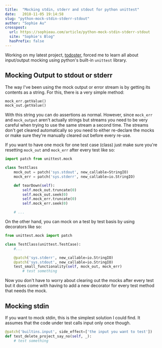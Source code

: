 ```yaml
---
title:  "Mocking stdin, stderr and stdout for python unittest"
date:   2018-11-05 19:14:58
slug: "python-mock-stdin-stderr-stdout"
author: "Sophie Au"
crosspost:
  url: https://sophieau.com/article/python-mock-stdin-stderr-stdout
  site: "Sophie's Blog"
  hasPrefix: false
---
```


Working on my latest project, [todoster](github.com/sophieau/todoster), forced me to learn all about input/output mocking using python's built-in `unittest` library.


## Mocking Output to stdout or stderr

The way I've been using the mock output or error stream is by getting its contents as a string. For this, there is a very simple method:

```python
mock_err.getValue()
mock_out.getValue()
```

With this string you can do assertions as normal. However, since `mock_err` and `mock_output` aren't actually strings but streams you need to be very careful when trying to use the same stream a second time. The streams don't get cleared automatically so you need to either re-declare the mocks or make sure they're manually cleared out before every re-use.

If you want to have one mock for one test case (class) just make sure you're resetting `mock_out` and `mock_err` after every test like so:

```python
import patch from unittest.mock

class TestClass
    mock_out = patch('sys.stdout', new_callable=StringIO)
    mock_err = patch('sys.stderr', new_callable=io.StringIO)

    def tearDown(self):
        self.mock_out.truncate(0)
        self.mock_out.seek(0)
        self.mock_err.truncate(0)
        self.mock_err.seek(0)

    # ...
```

On the other hand, you can mock on a test by test basis by using decorators like so:

```python
from unittest.mock import patch

class TestClass(unittest.TestCase):
    #...

    @patch('sys.stderr', new_callable=io.StringIO)
    @patch('sys.stdout', new_callable=io.StringIO)
    test_small_functionality(self, mock_out, mock_err)
        # test something
```
Now you don't have to worry about clearing out the mocks after every test but it does come with having to add a new decorator for every test method that needs the mock.



## Mocking stdin

If you want to mock stdin, this is the simplest solution I could find. It assumes that the code under test calls input only once though.

```python
@patch('builtins.input', side_effect=['the input you want to test'])
def test_delete_project_say_no(self, _):
    # test something
```

